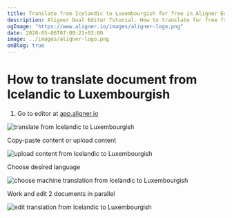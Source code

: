 ```yaml
---
title: Translate from Icelandic to Luxembourgish for free in Aligner Editor
description: Aligner Dual Editor Tutorial. How to translate for free from Icelandic to Luxembourgish. Aligner is multilingual document management platform. 
ogImage: "https://www.aligner.io/images/aligner-logo.png"
date: 2020-05-06T07:09:21+03:00
image: ../images/aligner-logo.png
onBlog: true
---
```


# How to translate document from Icelandic to Luxembourgish

1. Go to editor at [app.aligner.io](https://app.aligner.io "Aligner App web page")

![translate from Icelandic to Luxembourgish](../aligner-blank-editor.png "translate from Icelandic to Luxembourgish")

Copy-paste content or upload content

![upload content from Icelandic to Luxembourgish](../aligner-uploaded-document.png "upload content from Icelandic to Luxembourgish")

Choose desired language

![choose machine translation from Icelandic to Luxembourgish](../aligner-language-dropdown.png "choose machine translation from Icelandic to Luxembourgish")

Work and edit 2 documents in parallel

![edit translation from Icelandic to Luxembourgish](../aligner-double-sitded-editor.png "edit translation from Icelandic to Luxembourgish")

